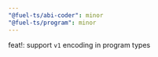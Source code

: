 ```yaml
---
"@fuel-ts/abi-coder": minor
"@fuel-ts/program": minor
---
```


feat!: support `v1` encoding in program types
